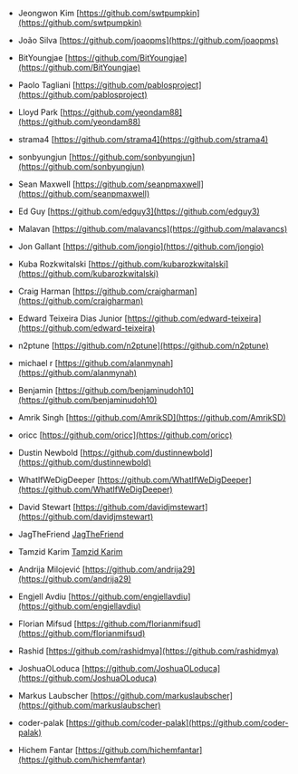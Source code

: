 - Jeongwon Kim [https://github.com/swtpumpkin](https://github.com/swtpumpkin)

- João Silva [https://github.com/joaopms](https://github.com/joaopms)

- BitYoungjae [https://github.com/BitYoungjae](https://github.com/BitYoungjae)

- Paolo Tagliani [https://github.com/pablosproject](https://github.com/pablosproject)

- Lloyd Park [https://github.com/yeondam88](https://github.com/yeondam88)

- strama4 [https://github.com/strama4](https://github.com/strama4)

- sonbyungjun [https://github.com/sonbyungjun](https://github.com/sonbyungjun)

- Sean Maxwell [https://github.com/seanpmaxwell](https://github.com/seanpmaxwell)

- Ed Guy [https://github.com/edguy3](https://github.com/edguy3)

- Malavan [https://github.com/malavancs](https://github.com/malavancs)

- Jon Gallant [https://github.com/jongio](https://github.com/jongio)

- Kuba Rozkwitalski [https://github.com/kubarozkwitalski](https://github.com/kubarozkwitalski)

- Craig Harman [https://github.com/craigharman](https://github.com/craigharman)

- Edward Teixeira Dias Junior [https://github.com/edward-teixeira](https://github.com/edward-teixeira)

- n2ptune [https://github.com/n2ptune](https://github.com/n2ptune)

- michael r [https://github.com/alanmynah](https://github.com/alanmynah)

- Benjamin [https://github.com/benjaminudoh10](https://github.com/benjaminudoh10)

- Amrik Singh [https://github.com/AmrikSD](https://github.com/AmrikSD)

- oricc [https://github.com/oricc](https://github.com/oricc)

- Dustin Newbold [https://github.com/dustinnewbold](https://github.com/dustinnewbold)

- WhatIfWeDigDeeper [https://github.com/WhatIfWeDigDeeper](https://github.com/WhatIfWeDigDeeper)

- David Stewart [https://github.com/davidjmstewart](https://github.com/davidjmstewart)

- JagTheFriend [JagTheFriend](https://github.com/JagTheFriend)

- Tamzid Karim [Tamzid Karim](https://github.com/tamzidkarim)

- Andrija Milojević [https://github.com/andrija29](https://github.com/andrija29)

- Engjell Avdiu [https://github.com/engjellavdiu](https://github.com/engjellavdiu)

- Florian Mifsud [https://github.com/florianmifsud](https://github.com/florianmifsud)

- Rashid [https://github.com/rashidmya](https://github.com/rashidmya)

- JoshuaOLoduca [https://github.com/JoshuaOLoduca](https://github.com/JoshuaOLoduca)

- Markus Laubscher [https://github.com/markuslaubscher](https://github.com/markuslaubscher)

- coder-palak [https://github.com/coder-palak](https://github.com/coder-palak)

- Hichem Fantar [https://github.com/hichemfantar](https://github.com/hichemfantar)
